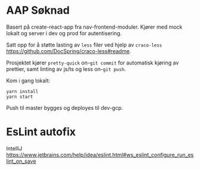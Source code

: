 

# AAP Søknad

Basert på create-react-app fra nav-frontend-moduler. Kjører med mock lokalt og server i dev og prod for autentisering.

Satt opp for å støtte lasting av `less` filer ved hjelp av `craco-less` https://github.com/DocSpring/craco-less#readme.

Prosjektet kjører `pretty-quick` on-`git commit` for automatisk kjøring av prettier, samt linting av js/ts og less on-`git push`.

Kom i gang lokalt:
```
yarn install
yarn start
```
Push til master bygges og deployes til dev-gcp.
# EsLint autofix

IntelliJ
https://www.jetbrains.com/help/idea/eslint.html#ws_eslint_configure_run_eslint_on_save
